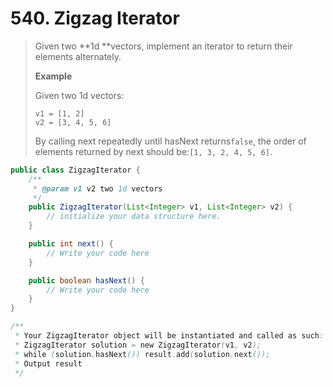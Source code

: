 # 540. Zigzag Iterator

> Given two **1d **vectors, implement an iterator to return their elements alternately.
>
> **Example**
>
> Given two 1d vectors:
>
> ```
> v1 = [1, 2]
> v2 = [3, 4, 5, 6]
>
> ```
>
> By calling next repeatedly until hasNext returns`false`, the order of elements returned by next should be:`[1, 3, 2, 4, 5, 6]`.

```java
public class ZigzagIterator {
    /**
     * @param v1 v2 two 1d vectors
     */
    public ZigzagIterator(List<Integer> v1, List<Integer> v2) {
        // initialize your data structure here.
    }

    public int next() {
        // Write your code here
    }

    public boolean hasNext() {
        // Write your code here  
    }
}

/**
 * Your ZigzagIterator object will be instantiated and called as such:
 * ZigzagIterator solution = new ZigzagIterator(v1, v2);
 * while (solution.hasNext()) result.add(solution.next());
 * Output result
 */
```



